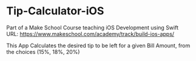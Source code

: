 # Tip-Calculator-iOS
 
Part of a Make School Course teaching iOS Development using Swift  
URL: https://www.makeschool.com/academy/track/build-ios-apps/

This App Calculates the desired tip to be left for a given Bill Amount, from the choices (15%, 18%, 20%)
